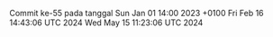 Commit ke-55 pada tanggal Sun Jan 01 14:00 2023 +0100
Fri Feb 16 14:43:06 UTC 2024
Wed May 15 11:23:06 UTC 2024
